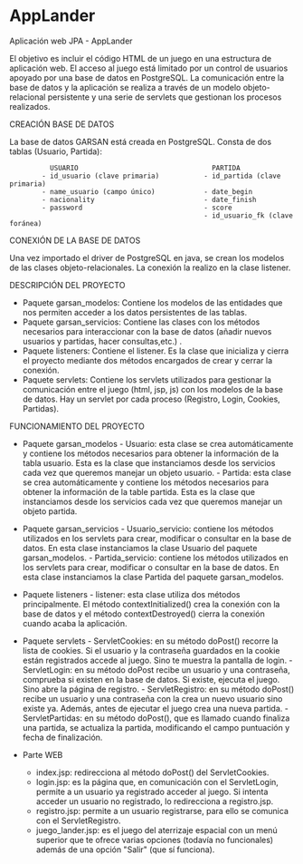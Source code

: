 # AppLander
Aplicación web JPA - AppLander

El objetivo es incluir el código HTML de un juego en una estructura de aplicación web. El acceso al juego está limitado por un control de usuarios apoyado por una base de datos en PostgreSQL. La comunicación entre la base de datos y la aplicación se realiza a través de un modelo objeto-relacional persistente y una serie de servlets que gestionan los procesos realizados.

CREACIÓN BASE DE DATOS

La base de datos GARSAN está creada en PostgreSQL. Consta de dos tablas (Usuario, Partida):

              USUARIO                                 PARTIDA
            - id_usuario (clave primaria)           - id_partida (clave primaria)
            - name_usuario (campo único)            - date_begin
            - nacionality                           - date_finish
            - password                              - score
                                                    - id_usuario_fk (clave foránea)
                                                    
CONEXIÓN DE LA BASE DE DATOS

Una vez importado el driver de PostgreSQL en java, se crean los modelos de las clases objeto-relacionales. La conexión la realizo en la clase listener.

DESCRIPCIÓN DEL PROYECTO

- Paquete garsan_modelos: Contiene los modelos de las entidades que nos permiten acceder a los datos persistentes de las tablas.
- Paquete garsan_servicios: Contiene las clases con los métodos necesarios para interaccionar con la base de datos (añadir nuevos usuarios y partidas, hacer consultas,etc.) .
- Paquete listeners: Contiene el listener. Es la clase que inicializa y cierra el proyecto mediante dos métodos encargados de crear y cerrar la conexión.
- Paquete servlets: Contiene los servlets utilizados para gestionar la comunicación entre el juego (html, jsp, js) con los modelos de la base de datos. Hay un servlet por cada proceso (Registro, Login, Cookies, Partidas).

FUNCIONAMIENTO DEL PROYECTO

- Paquete garsan_modelos
      - Usuario: esta clase se crea automáticamente y contiene los métodos necesarios para obtener la información de la tabla usuario.            Esta es la clase que instanciamos desde los servicios cada vez que queremos manejar un objeto usuario.
      - Partida: esta clase se crea automáticamente y contiene los métodos necesarios para obtener la información de la table partida.            Esta es la clase que instanciamos desde los servicios cada vez que queremos manejar un objeto partida.
      
- Paquete garsan_servicios
      - Usuario_servicio: contiene los métodos utilizados en los servlets para crear, modificar o consultar en la base de datos. En esta        clase instanciamos la clase Usuario del paquete garsan_modelos.
      - Partida_servicio: contiene los métodos utilizados en los servlets para crear, modificar o consultar en la base de datos. En esta        clase instanciamos la clase Partida del paquete garsan_modelos.
     
- Paquete listeners
      - listener: esta clase utiliza dos métodos principalmente. El método contextInitialized() crea la conexión con la base de datos y        el método contextDestroyed() cierra la conexión cuando acaba la aplicación.
      
- Paquete servlets
      - ServletCookies: en su método doPost() recorre la lista de cookies. Si el usuario y la contraseña guardados en la cookie están          registrados accede al juego. Sino te muestra la pantalla de login.
      - ServletLogin: en su método doPost recibe un usuario y una contraseña, comprueba si existen en la base de datos. Si existe,              ejecuta el juego. Sino abre la página de registro.
      - ServletRegistro: en su método doPost() recibe un usuario y una contraseña con la crea un nuevo usuario sino existe ya. Además,          antes de ejecutar el juego crea una nueva partida.
      - ServletPartidas: en su método doPost(), que es llamado cuando finaliza una partida, se actualiza la partida, modificando el            campo puntuación y fecha de finalización.
      
 - Parte WEB
      - index.jsp: redirecciona al método doPost() del ServletCookies.
      - login.jsp: es la página que, en comunicación con el ServletLogin, permite a un usuario ya registrado acceder al juego. Si               intenta acceder un usuario no registrado, lo redirecciona a registro.jsp.
      - registro.jsp: permite a un usuario registrarse, para ello se comunica con el ServletRegistro.
      - juego_lander.jsp: es el juego del aterrizaje espacial con un menú superior que te ofrece varias opciones (todavía no                     funcionales) además de una opción "Salir" (que sí funciona).
